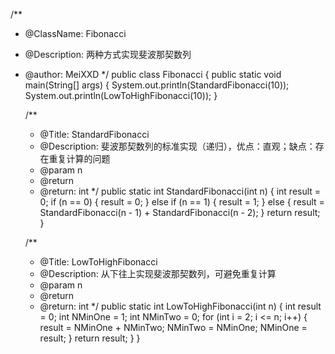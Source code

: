 /**
 * @ClassName: Fibonacci
 * @Description: 两种方式实现斐波那契数列
 * @author: MeiXXD
 */
public class Fibonacci {
	public static void main(String[] args) {
		System.out.println(StandardFibonacci(10));
		System.out.println(LowToHighFibonacci(10));
	}

	/**
	 * @Title: StandardFibonacci
	 * @Description: 斐波那契数列的标准实现（递归），优点：直观；缺点：存在重复计算的问题
	 * @param n
	 * @return
	 * @return: int
	 */
	public static int StandardFibonacci(int n) {
		int result = 0;
		if (n == 0) {
			result = 0;
		} else if (n == 1) {
			result = 1;
		} else {
			result = StandardFibonacci(n - 1) + StandardFibonacci(n - 2);
		}
		return result;
	}

	/**
	 * @Title: LowToHighFibonacci
	 * @Description: 从下往上实现斐波那契数列，可避免重复计算
	 * @param n
	 * @return
	 * @return: int
	 */
	public static int LowToHighFibonacci(int n) {
		int result = 0;
		int NMinOne = 1;
		int NMinTwo = 0;
		for (int i = 2; i <= n; i++) {
			result = NMinOne + NMinTwo;
			NMinTwo = NMinOne;
			NMinOne = result;
		}
		return result;
	}
}
